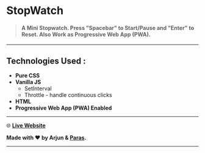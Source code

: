 # StopWatch

> #### A Mini Stopwatch. Press "Spacebar" to Start/Pause and "Enter" to Reset. Also Work as Progressive Web App (PWA).

---

## Technologies Used :

-  **Pure CSS**
-  **Vanilla JS**
   -  SetInterval
   -  Throttle - handle continuous clicks
-  **HTML**
-  **Progressive Web App (PWA) Enabled**

---

:globe_with_meridians: **[Live Website](https://mstop.netlify.app)**

**Made with :heart: by Arjun & [Paras](https://github.com/paras594).**

---
